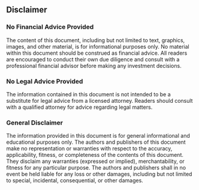 ## Disclaimer

### No Financial Advice Provided
The content of this document, including but not limited to text, graphics, images, and other material,
is for informational purposes only. No material within this document should be construed as financial
advice. All readers are encouraged to conduct their own due diligence and consult with a professional
financial advisor before making any investment decisions.

### No Legal Advice Provided
The information contained in this document is not intended to be a substitute for legal advice from
a licensed attorney. Readers should consult with a qualified attorney for advice regarding legal matters.

### General Disclaimer
The information provided in this document is for general informational and educational purposes only.
The authors and publishers of this document make no representation or warranties with respect to the
accuracy, applicability, fitness, or completeness of the contents of this document. They disclaim any
warranties (expressed or implied), merchantability, or fitness for any particular purpose. The authors
and publishers shall in no event be held liable for any loss or other damages, including but not limited
to special, incidental, consequential, or other damages.